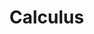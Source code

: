 # Calculus



<!--
Functions

1. Derivatives
2. Integrals
3. Partial Derivatives
4. Approximations
   a. Taylor approximation
   b. exponential approximation
   c. logarithmic approximation


https://machinelearningmastery.com/calculus-for-machine-learning-7-day-mini-course/

## Other maths topics

[Linear Programming](https://www.youtube.com/watch?v=E72DWgKP_1Y)


<h2  style="color:orange;">

Slope 

</h2>

Slope is a measure of how steep a line is. It is defined as the change in the `y-coordinate` (vertical change) divided by the change in the `x-coordinate` (horizontal change) between any two points on the line. 
$$Slope = \frac{rise}{run}$$

**In simple terms it tells us how many units the line moves down for every unit we moves to the right**

### Note

- If a system of linear equations has a unique solution; then they are complete and non-singular.

- If a system of linear equation has infinite solutions; it is redundant and singular.

- if the system of linear equation has no solution; it is called Contradictory and singular.

The constants in the system of equation are not important in determining whether the system is singular or not. -->

